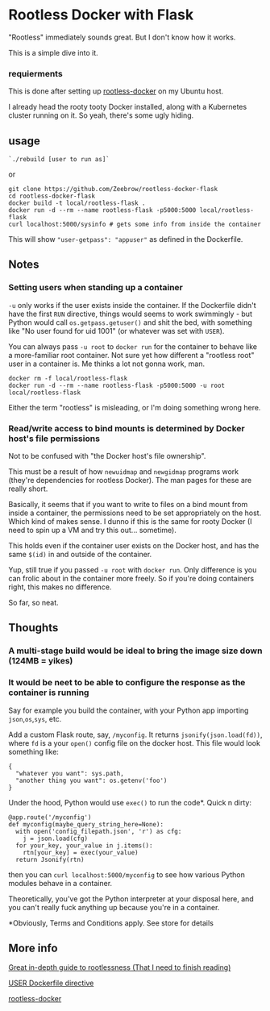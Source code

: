 # Rootless Docker with Flask

"Rootless" immediately sounds great. But I don't know how it works.

This is a simple dive into it.

### requierments

This is done after setting up [rootless-docker](https://docs.docker.com/engine/security/rootless/) on my Ubuntu host.

I already head the rooty tooty Docker installed, along with a Kubernetes cluster running on it. So yeah, there's some ugly hiding.

## usage

```
`./rebuild [user to run as]`
```

or

```
git clone https://github.com/Zeebrow/rootless-docker-flask
cd rootless-docker-flask
docker build -t local/rootless-flask .
docker run -d --rm --name rootless-flask -p5000:5000 local/rootless-flask
curl localhost:5000/sysinfo # gets some info from inside the container
```
This will show `"user-getpass": "appuser"` as defined in the Dockerfile.


## Notes

### Setting users when standing up a container

`-u` only works if the user exists inside the container. If the Dockerfile didn't have the first `RUN` directive, things would seems to work swimmingly - but Python would call `os.getpass.getuser()` and shit the bed, with something like "No user found for uid 1001" (or whatever was set with `USER`).

You can always pass `-u root` to `docker run` for the container to behave like a more-familiar root container. Not sure yet how different a "rootless root" user in a container is. Me thinks a lot not gonna work, man.

```
docker rm -f local/rootless-flask
docker run -d --rm --name rootless-flask -p5000:5000 -u root local/rootless-flask
```

Either the term "rootless" is misleading, or I'm doing something wrong here.

### Read/write access to bind mounts is determined by Docker host's file permissions

Not to be confused with "the Docker host's file ownership".

This must be a result of how `newuidmap` and `newgidmap` programs work (they're dependencies for rootless Docker). The man pages for these are really short.

Basically, it seems that if you want to write to files on a bind mount from inside a container, the permissions need to be set appropriately on the host. Which kind of makes sense. I dunno if this is the same for rooty Docker (I need to spin up a VM and try this out... sometime).

This holds even if the container user exists on the Docker host, and has the same `$(id)` in and outside of the container.

Yup, still true if you passed `-u root` with `docker run`. Only difference is you can frolic about in the container more freely. So if you're doing containers right, this makes no difference.

So far, so neat.

## Thoughts

### A multi-stage build would be ideal to bring the image size down (124MB = yikes)

### It would be neet to be able to configure the response as the container is running
Say for example you build the container, with your Python app importing `json`,`os`,`sys`, etc. 

Add a custom Flask route, say, `/myconfig`. It returns `jsonify(json.load(fd))`, where `fd` is a your `open()` config file on the docker host. This file would look something like:

```
{
  "whatever you want": sys.path,
  "another thing you want": os.getenv('foo')
}
```

Under the hood, Python would use `exec()` to run the code\*. Quick n dirty:

```
@app.route('/myconfig')
def myconfig(maybe_query_string_here=None):
  with open('config_filepath.json', 'r') as cfg:
    j = json.load(cfg)
  for your_key, your_value in j.items():
    rtn[your_key] = exec(your_value)
  return Jsonify(rtn)
```

then you can `curl localhost:5000/myconfig` to see how various Python modules behave in a container.

Theoretically, you've got the Python interpreter at your disposal here, and you can't really fuck anything up because you're in a container.

\*Obviously, Terms and Conditions apply. See store for details

## More info

[Great in-depth guide to rootlessness (That I need to finish reading)](https://rootlesscontaine.rs/)

[USER Dockerfile directive](https://docs.docker.com/engine/reference/builder/#user)

[rootless-docker](https://docs.docker.com/engine/security/rootless/)

